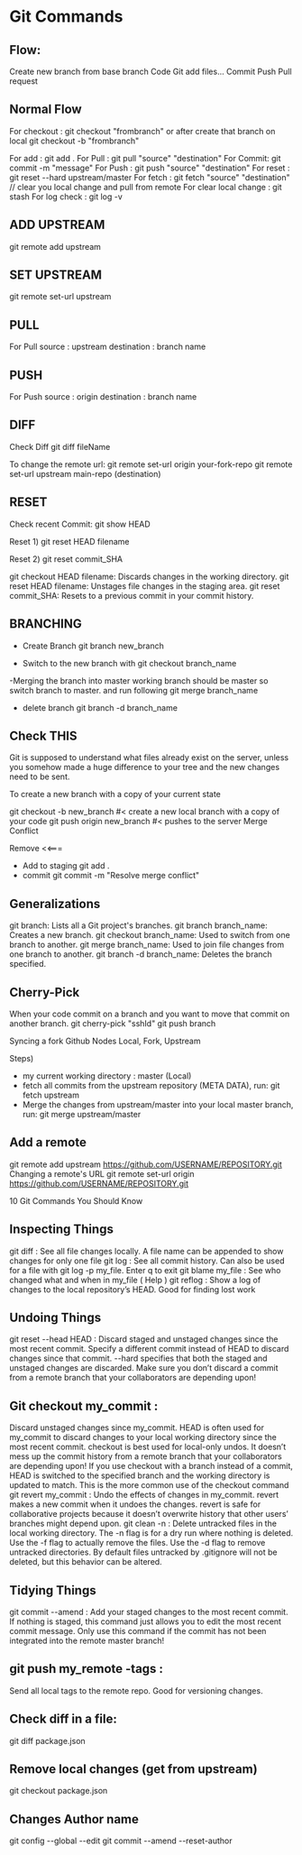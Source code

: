 # Git Commands

## Flow:
Create new branch from base branch
Code
Git add files...
Commit 
Push
Pull request

## Normal Flow 

For checkout : git checkout "frombranch"
             or after create that branch on local 
              git checkout -b "frombranch"

For add   : git add .
For Pull  : git pull "source" "destination"
For Commit: git commit -m "message"
For Push  : git push "source" "destination" 
For reset : git reset --hard upstream/master
For fetch : git fetch "source" "destination"  // clear you local change and pull from remote
For clear local change : git stash
For log check : git log -v


## ADD UPSTREAM
git remote add upstream <upstreamURL>

## SET UPSTREAM 
git remote set-url upstream <upstreamURL>


## PULL 
For Pull
source : upstream
destination : branch name

## PUSH 

For Push
source : origin
destination : branch name

## DIFF 
Check Diff
git diff fileName

To change the remote url: 
git remote set-url origin your-fork-repo
git remote set-url upstream main-repo (destination)

## RESET 

Check recent Commit:
git show HEAD

Reset 1)
git reset HEAD filename

Reset 2)
git reset commit_SHA

git checkout HEAD filename: Discards changes in the working directory.
git reset HEAD filename: Unstages file changes in the staging area.
git reset commit_SHA: Resets to a previous commit in your commit history.



## BRANCHING 

- Create Branch
git branch new_branch

- Switch to the new branch with
git checkout branch_name

-Merging the branch into master 
working branch should be master so switch branch to master. and run following 
git merge branch_name

- delete branch
git branch -d branch_name


## Check THIS 

Git is supposed to understand what files already exist on the server, unless you somehow made a huge difference to your tree and the new changes need to be sent.

To create a new branch with a copy of your current state

git checkout -b new_branch #< create a new local branch with a copy of your code
git push origin new_branch #< pushes to the server
Merge Conflict 

Remove <<===
- Add to staging 
git add .
- commit 
git commit -m "Resolve merge conflict"



## Generalizations

git branch: Lists all a Git project's branches.
git branch branch_name: Creates a new branch.
git checkout branch_name: Used to switch from one branch to another.
git merge branch_name: Used to join file changes from one branch to another.
git branch -d branch_name: Deletes the branch specified.

## Cherry-Pick

When your code commit on a branch and you want to move that commit on another branch.
git cherry-pick "sshId"
git push branch

Syncing a fork
Github Nodes
Local, Fork, Upstream

Steps)
- my current working directory : master (Local)
- fetch all commits from the upstream repository (META DATA), run:  git fetch upstream
- Merge the changes from upstream/master into your local master branch, run: git merge upstream/master

## Add a remote 
git remote add upstream https://github.com/USERNAME/REPOSITORY.git
Changing a remote's URL
git remote set-url origin https://github.com/USERNAME/REPOSITORY.git

10 Git Commands You Should Know

## Inspecting Things
git diff : See all file changes locally. A file name can be appended to show changes for only one file
git log : See all commit history. Can also be used for a file with git log -p my_file. Enter q to exit
git blame my_file : See who changed what and when in my_file ( Help )
git reflog : Show a log of changes to the local repository’s HEAD. Good for finding lost work

## Undoing Things
git reset --head HEAD : 
Discard staged and unstaged changes since the most recent commit.
Specify a different commit instead of HEAD to discard changes since that commit. --hard specifies that both the staged and unstaged changes are discarded.
Make sure you don’t discard a commit from a remote branch that your collaborators are depending upon!


## Git checkout my_commit :
Discard unstaged changes since my_commit.
HEAD is often used for my_commit to discard changes to your local working directory since the most recent commit.
checkout is best used for local-only undos. It doesn’t mess up the commit history from a remote branch that your collaborators are depending upon!
If you use checkout with a branch instead of a commit, HEAD is switched to the specified branch and the working directory is updated to match. This is the more common use of the checkout command
git revert my_commit :
Undo the effects of changes in my_commit. revert makes a new commit when it undoes the changes.
revert is safe for collaborative projects because it doesn’t overwrite history that other users’ branches might depend upon.
git clean -n :
Delete untracked files in the local working directory.
The -n flag is for a dry run where nothing is deleted.
Use the -f flag to actually remove the files.
Use the -d flag to remove untracked directories.
By default files untracked by .gitignore will not be deleted, but this behavior can be altered.


## Tidying Things	
git commit --amend :
Add your staged changes to the most recent commit.
If nothing is staged, this command just allows you to edit the most recent commit message. Only use this command if the commit has not been integrated into the remote master branch!

## git push my_remote -tags :
Send all local tags to the remote repo. Good for versioning changes.

## Check diff in a file:
git diff package.json

## Remove local changes (get from upstream)
git checkout package.json

## Changes Author name
git config --global --edit
git commit --amend --reset-author
